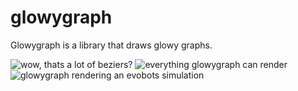 # glowygraph
Glowygraph is a library that draws glowy graphs.

![wow, thats a lot of beziers?](http://i.imgur.com/nrGEICM.png)
![everything glowygraph can render](http://i.imgur.com/KPVs9HL.png)
![glowygraph rendering an evobots simulation](http://i.imgur.com/2ZbNA9P.png)
